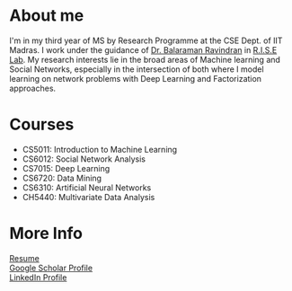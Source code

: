 # About me
I'm in my third year of MS by Research Programme at the CSE Dept. of IIT Madras. I work under the guidance of <a href="http://www.cse.iitm.ac.in/~ravi/"> Dr. Balaraman Ravindran</a> in <a href="http://rise.cse.iitm.ac.in/rise1/index.html"> R.I.S.E Lab</a>. My research interests lie in the broad areas of Machine learning and Social Networks, especially in the intersection of both where I model learning on network problems with Deep Learning and Factorization approaches. 
 
# Courses
- CS5011: Introduction to Machine Learning
- CS6012: Social Network Analysis
- CS7015: Deep Learning
- CS6720: Data Mining 
- CS6310: Artificial Neural Networks
- CH5440: Multivariate Data Analysis

# More Info
<a href="priyeshv.github.io/resume.pdf">Resume</a> <br>
<a href="https://goo.gl/9jWcbb">Google Scholar Profile</a> <br>
<a href="https://goo.gl/7oApkS">LinkedIn Profile</a>
